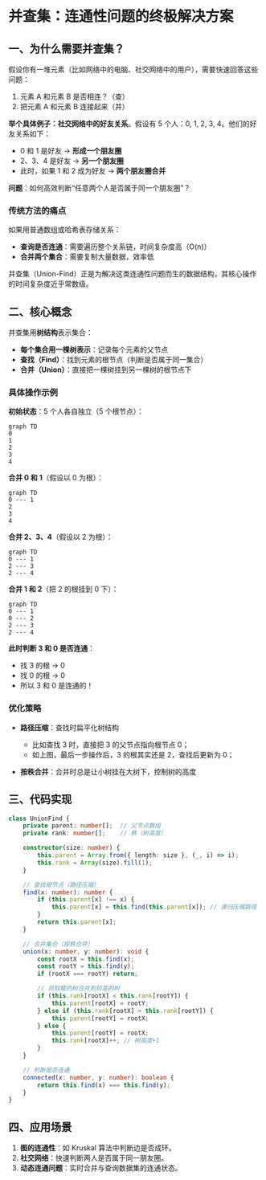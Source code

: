 # 并查集：连通性问题的终极解决方案

## 一、为什么需要并查集？

假设你有一堆元素（比如网络中的电脑、社交网络中的用户），需要快速回答这些问题：

1. 元素 A 和元素 B 是否相连？（查）
2. 把元素 A 和元素 B 连接起来（并）

**举个具体例子：社交网络中的好友关系**。假设有 5 个人：0, 1, 2, 3, 4。他们的好友关系如下：

- 0 和 1 是好友 → **形成一个朋友圈**
- 2、3、4 是好友 → **另一个朋友圈**
- 此时，如果 1 和 2 成为好友 → **两个朋友圈合并**

**问题**：如何高效判断“任意两个人是否属于同一个朋友圈”？

### **传统方法的痛点**

如果用普通数组或哈希表存储关系：

- **查询是否连通**：需要遍历整个关系链，时间复杂度高（O(n)）
- **合并两个集合**：需要复制大量数据，效率低

并查集（Union-Find）正是为解决这类连通性问题而生的数据结构，其核心操作的时间复杂度近乎常数级。

## 二、核心概念

并查集用**树结构**表示集合：

- **每个集合用一棵树表示**：记录每个元素的父节点
- **查找（Find）**：找到元素的根节点（判断是否属于同一集合）
- **合并（Union）**：直接把一棵树挂到另一棵树的根节点下

### **具体操作示例**

**初始状态**：5 个人各自独立（5 个根节点）：

```mermaid
graph TD
0
1
2
3
4
```

**合并 0 和 1**（假设以 0 为根）：

```mermaid
graph TD
0 --- 1
2
3
4
```

**合并 2、3、4**（假设以 2 为根）：

```mermaid
graph TD
0 --- 1
2 --- 3
2 --- 4

```

**合并 1 和 2**（把 2 的根挂到 0 下）：

```mermaid
graph TD
0 --- 1
0 --- 2
2 --- 3
2 --- 4
```

**此时判断 3 和 0 是否连通**：

- 找 3 的根 → 0
- 找 0 的根 → 0
- 所以 3 和 0 是连通的！

### 优化策略

- **路径压缩**：查找时扁平化树结构
  - 比如查找 3 时，直接把 3 的父节点指向根节点 0；
  - 如上图，最后一步操作后，3 的根其实还是 2，查找后更新为 0；

- **按秩合并**：合并时总是让小树挂在大树下，控制树的高度

## 三、代码实现

```typescript
class UnionFind {
    private parent: number[];  // 父节点数组
    private rank: number[];    // 秩（树高度）

    constructor(size: number) {
        this.parent = Array.from({ length: size }, (_, i) => i);
        this.rank = Array(size).fill(1);
    }

    // 查找根节点（路径压缩）
    find(x: number): number {
        if (this.parent[x] !== x) {
            this.parent[x] = this.find(this.parent[x]); // 递归压缩路径
        }
        return this.parent[x];
    }

    // 合并集合（按秩合并）
    union(x: number, y: number): void {
        const rootX = this.find(x);
        const rootY = this.find(y);
        if (rootX === rootY) return;

        // 将较矮的树合并到较高的树
        if (this.rank[rootX] < this.rank[rootY]) {
            this.parent[rootX] = rootY;
        } else if (this.rank[rootX] > this.rank[rootY]) {
            this.parent[rootY] = rootX;
        } else {
            this.parent[rootY] = rootX;
            this.rank[rootX]++; // 树高度+1
        }
    }

    // 判断是否连通
    connected(x: number, y: number): boolean {
        return this.find(x) === this.find(y);
    }
}
```

## **四、应用场景**

1. **图的连通性**：如 Kruskal 算法中判断边是否成环。
2. **社交网络**：快速判断两人是否属于同一朋友圈。
3. **动态连通问题**：实时合并与查询数据集的连通状态。

